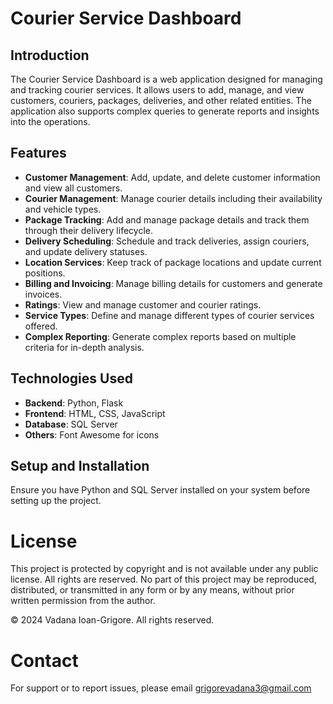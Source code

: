 # Courier Service Dashboard

## Introduction
The Courier Service Dashboard is a web application designed for managing and tracking courier services. It allows users to add, manage, and view customers, couriers, packages, deliveries, and other related entities. The application also supports complex queries to generate reports and insights into the operations.

## Features
- **Customer Management**: Add, update, and delete customer information and view all customers.
- **Courier Management**: Manage courier details including their availability and vehicle types.
- **Package Tracking**: Add and manage package details and track them through their delivery lifecycle.
- **Delivery Scheduling**: Schedule and track deliveries, assign couriers, and update delivery statuses.
- **Location Services**: Keep track of package locations and update current positions.
- **Billing and Invoicing**: Manage billing details for customers and generate invoices.
- **Ratings**: View and manage customer and courier ratings.
- **Service Types**: Define and manage different types of courier services offered.
- **Complex Reporting**: Generate complex reports based on multiple criteria for in-depth analysis.

## Technologies Used
- **Backend**: Python, Flask
- **Frontend**: HTML, CSS, JavaScript
- **Database**: SQL Server
- **Others**: Font Awesome for icons

## Setup and Installation
Ensure you have Python and SQL Server installed on your system before setting up the project.

# License
This project is protected by copyright and is not available under any public license. All rights are reserved. No part of this project may be reproduced, distributed, or transmitted in any form or by any means, without prior written permission from the author.

© 2024 Vadana Ioan-Grigore. All rights reserved.

# Contact
For support or to report issues, please email grigorevadana3@gmail.com
